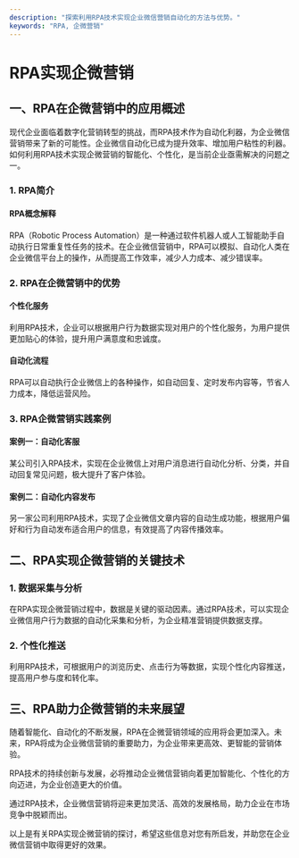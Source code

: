 ```yaml
---
description: "探索利用RPA技术实现企业微信营销自动化的方法与优势。"
keywords: "RPA, 企微营销"
---
```

# RPA实现企微营销

## 一、RPA在企微营销中的应用概述

现代企业面临着数字化营销转型的挑战，而RPA技术作为自动化利器，为企业微信营销带来了新的可能性。企业微信自动化已成为提升效率、增加用户粘性的利器。如何利用RPA技术实现企微营销的智能化、个性化，是当前企业亟需解决的问题之一。

### 1. RPA简介
#### RPA概念解释
RPA（Robotic Process Automation）是一种通过软件机器人或人工智能助手自动执行日常重复性任务的技术。在企业微信营销中，RPA可以模拟、自动化人类在企业微信平台上的操作，从而提高工作效率，减少人力成本、减少错误率。

### 2. RPA在企微营销中的优势
#### 个性化服务
利用RPA技术，企业可以根据用户行为数据实现对用户的个性化服务，为用户提供更加贴心的体验，提升用户满意度和忠诚度。

#### 自动化流程
RPA可以自动执行企业微信上的各种操作，如自动回复、定时发布内容等，节省人力成本，降低运营风险。

### 3. RPA企微营销实践案例
#### 案例一：自动化客服
某公司引入RPA技术，实现在企业微信上对用户消息进行自动化分析、分类，并自动回复常见问题，极大提升了客户体验。

#### 案例二：自动化内容发布
另一家公司利用RPA技术，实现了企业微信文章内容的自动生成功能，根据用户偏好和行为自动发布适合用户的信息，有效提高了内容传播效率。

## 二、RPA实现企微营销的关键技术

### 1. 数据采集与分析
在RPA实现企微营销过程中，数据是关键的驱动因素。通过RPA技术，可以实现企业微信用户行为数据的自动化采集和分析，为企业精准营销提供数据支撑。

### 2. 个性化推送
利用RPA技术，可根据用户的浏览历史、点击行为等数据，实现个性化内容推送，提高用户参与度和转化率。

## 三、RPA助力企微营销的未来展望

随着智能化、自动化的不断发展，RPA在企微营销领域的应用将会更加深入。未来，RPA将成为企业微信营销的重要助力，为企业带来更高效、更智能的营销体验。

RPA技术的持续创新与发展，必将推动企业微信营销向着更加智能化、个性化的方向迈进，为企业创造更大的价值。

通过RPA技术，企业微信营销将迎来更加灵活、高效的发展格局，助力企业在市场竞争中脱颖而出。

以上是有关RPA实现企微营销的探讨，希望这些信息对您有所启发，并助您在企业微信营销中取得更好的效果。
